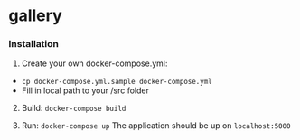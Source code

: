 # gallery

### Installation
1. Create your own docker-compose.yml:
- `cp docker-compose.yml.sample docker-compose.yml`
- Fill in local path to your /src folder

2. Build:
`docker-compose build`

3. Run:
`docker-compose up`
The application should be up on `localhost:5000`
